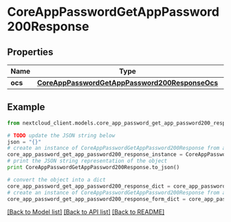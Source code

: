 # CoreAppPasswordGetAppPassword200Response


## Properties
Name | Type | Description | Notes
------------ | ------------- | ------------- | -------------
**ocs** | [**CoreAppPasswordGetAppPassword200ResponseOcs**](CoreAppPasswordGetAppPassword200ResponseOcs.md) |  | 

## Example

```python
from nextcloud_client.models.core_app_password_get_app_password200_response import CoreAppPasswordGetAppPassword200Response

# TODO update the JSON string below
json = "{}"
# create an instance of CoreAppPasswordGetAppPassword200Response from a JSON string
core_app_password_get_app_password200_response_instance = CoreAppPasswordGetAppPassword200Response.from_json(json)
# print the JSON string representation of the object
print CoreAppPasswordGetAppPassword200Response.to_json()

# convert the object into a dict
core_app_password_get_app_password200_response_dict = core_app_password_get_app_password200_response_instance.to_dict()
# create an instance of CoreAppPasswordGetAppPassword200Response from a dict
core_app_password_get_app_password200_response_form_dict = core_app_password_get_app_password200_response.from_dict(core_app_password_get_app_password200_response_dict)
```
[[Back to Model list]](../README.md#documentation-for-models) [[Back to API list]](../README.md#documentation-for-api-endpoints) [[Back to README]](../README.md)


